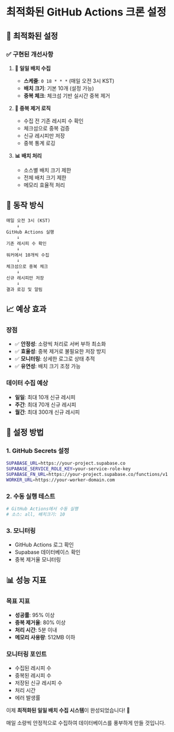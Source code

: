# 최적화된 GitHub Actions 크론 설정

## 🎯 **최적화된 설정**

### ✅ **구현된 개선사항**

1. **📅 일일 배치 수집**
   - **스케줄**: `0 18 * * *` (매일 오전 3시 KST)
   - **배치 크기**: 기본 10개 (설정 가능)
   - **중복 체크**: 체크섬 기반 실시간 중복 제거

2. **🔄 중복 제거 로직**
   - 수집 전 기존 레시피 수 확인
   - 체크섬으로 중복 검증
   - 신규 레시피만 저장
   - 중복 통계 로깅

3. **📊 배치 처리**
   - 소스별 배치 크기 제한
   - 전체 배치 크기 제한
   - 메모리 효율적 처리

## 🚀 **동작 방식**

```
매일 오전 3시 (KST)
    ↓
GitHub Actions 실행
    ↓
기존 레시피 수 확인
    ↓
워커에서 10개씩 수집
    ↓
체크섬으로 중복 체크
    ↓
신규 레시피만 저장
    ↓
결과 로깅 및 알림
```

## 📈 **예상 효과**

### 장점
- ✅ **안정성**: 소량씩 처리로 서버 부하 최소화
- ✅ **효율성**: 중복 제거로 불필요한 저장 방지
- ✅ **모니터링**: 상세한 로그로 상태 추적
- ✅ **유연성**: 배치 크기 조정 가능

### 데이터 수집 예상
- **일일**: 최대 10개 신규 레시피
- **주간**: 최대 70개 신규 레시피
- **월간**: 최대 300개 신규 레시피

## 🔧 **설정 방법**

### 1. GitHub Secrets 설정
```bash
SUPABASE_URL=https://your-project.supabase.co
SUPABASE_SERVICE_ROLE_KEY=your-service-role-key
SUPABASE_FN_URL=https://your-project.supabase.co/functions/v1
WORKER_URL=https://your-worker-domain.com
```

### 2. 수동 실행 테스트
```bash
# GitHub Actions에서 수동 실행
# 소스: all, 배치크기: 10
```

### 3. 모니터링
- GitHub Actions 로그 확인
- Supabase 데이터베이스 확인
- 중복 제거율 모니터링

## 📊 **성능 지표**

### 목표 지표
- **성공률**: 95% 이상
- **중복 제거율**: 80% 이상
- **처리 시간**: 5분 이내
- **메모리 사용량**: 512MB 이하

### 모니터링 포인트
- 수집된 레시피 수
- 중복된 레시피 수
- 저장된 신규 레시피 수
- 처리 시간
- 에러 발생률

이제 **최적화된 일일 배치 수집 시스템**이 완성되었습니다! 🎉

매일 소량씩 안정적으로 수집하여 데이터베이스를 풍부하게 만들 것입니다.
